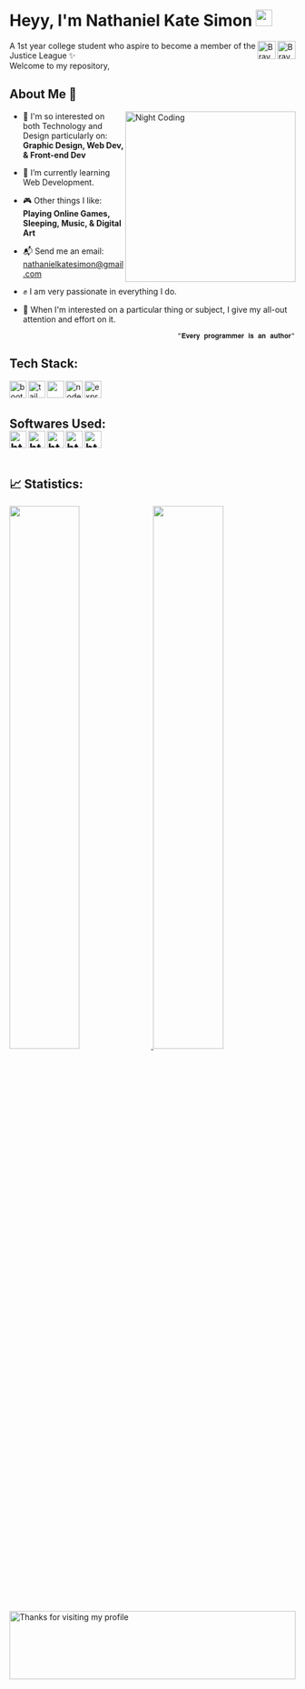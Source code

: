<h1><b>Heyy, I'm Nathaniel Kate Simon <img src="https://github.com/TheDudeThatCode/TheDudeThatCode/raw/master/Assets/Hi.gif" width="29px" style="max-width: 100%;"></b></h1>

<a href="https://github.com/studentOfYawn">
  <img align="right" alt="Braydon's Github" width="32px" src="https://raw.githubusercontent.com/braydonwang/braydonwang/main/github.svg" style="max-width: 100%;">
</a>
<a href="https://www.facebook.com/tantan.simon.1" rel="nofollow">
  <img align="right" alt="Braydon's Facebook" width="32px" src="https://raw.githubusercontent.com/braydonwang/braydonwang/main/facebook.svg" style="max-width: 100%;">
</a>

A 1st year college student who aspire to become a member of the Justice League ✨<br>
Welcome to my repository,<br>

<h2>About Me 🚀</h2>

<img alt="Night Coding" align="right" width="300px" src="https://media1.giphy.com/media/RbDKaczqWovIugyJmW/giphy.gif?cid=ecf05e47f5qjb8ydav7x7up8leyzlo1rk47i8lodafxtf0it&rid=giphy.gif&ct=g">

- 🚀 I'm so interested on both Technology and Design particularly on: <b>Graphic Design, Web Dev, & Front-end Dev</b><br>
- 🌱 I’m currently learning Web Development.<br>
- 🎮 Other things I like: <b>Playing Online Games, Sleeping, Music, & Digital Art</b><br>
- 📬 Send me an email:   <a href="">nathanielkatesimon@gmail.com</a><br>
- ✊ I am very passionate in everything I do. <br>
- 🙌 When I'm interested on a particular thing or subject, I give my all-out attention and effort on it.
   
                                            "𝐄𝐯𝐞𝐫𝐲 𝐩𝐫𝐨𝐠𝐫𝐚𝐦𝐦𝐞𝐫 𝐢𝐬 𝐚𝐧 𝐚𝐮𝐭𝐡𝐨𝐫"
 
<h2>Tech Stack:</h2>
<img align="left" alt="bootstrap" width="30px" src="https://cdn.jsdelivr.net/gh/devicons/devicon/icons/bootstrap/bootstrap-original.svg" />
<img align="left" alt="tailwindcss" width="30px" src="https://cdn.jsdelivr.net/gh/devicons/devicon/icons/tailwindcss/tailwindcss-plain.svg" />
<img align="left" alt"vue" width="30px" src="https://cdn.jsdelivr.net/gh/devicons/devicon/icons/vuejs/vuejs-original.svg" />
<img align="left" alt="nodejs" width="30px" src="https://cdn.jsdelivr.net/gh/devicons/devicon/icons/nodejs/nodejs-original.svg" />
<img align="left" alt="express" width="30px" src="https://cdn.jsdelivr.net/gh/devicons/devicon/icons/express/express-original.svg" />

<br/>
<br/>

<h2>Softwares Used:</h>

<br/>

<img align="left" alt="html5" width="30px" src="https://cdn.jsdelivr.net/gh/devicons/devicon/icons/photoshop/photoshop-plain.svg" />
<img align="left" alt="html5" width="30px" src="https://cdn.jsdelivr.net/gh/devicons/devicon/icons/inkscape/inkscape-original.svg" />
<img align="left" alt="html5" width="30px" src="https://cdn.jsdelivr.net/gh/devicons/devicon/icons/vscode/vscode-original.svg" />
<img align="left" alt="html5" width="30px" src="https://cdn.jsdelivr.net/gh/devicons/devicon/icons/pycharm/pycharm-plain.svg" />
<img align="left" alt="html5" width="30px" src="https://cdn.jsdelivr.net/gh/devicons/devicon/icons/codepen/codepen-plain.svg" />

<br />
<br />

<h2>📈 Statistics:</h2>


<p align="left" dir="auto">
  <a href="https://github.com/studentOfYawn" rel="nofollow">
    <img width="49.5%" src="https://github-readme-stats.vercel.app/api?username=studentOfYawn&amp;show_icons=true&amp;theme=merko&amp;hide_border=true" style="max-width: 100%;">
    <img width="49.5%" src="https://github-readme-streak-stats.herokuapp.com/?user=studentOfYawn&amp;show_icons=true&amp;theme=merko&amp;hide_border=true" style="max-width: 100%;">
  </a>
</p>



<a target="_blank" rel="noopener noreferrer" href="https://github.com/dibyendu415/dibyendu415/blob/master/marquee.svg"><img height="120" alt="Thanks for visiting my profile" width="100%" src="https://github.com/dibyendu415/dibyendu415/raw/master/marquee.svg" style="max-width: 100%;"></a>
